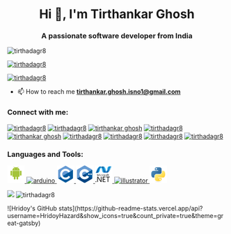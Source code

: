 <h1 align="center">Hi 👋, I'm Tirthankar Ghosh</h1>
<h3 align="center">A passionate software developer from India</h3>

<p align="left"> <img src="https://komarev.com/ghpvc/?username=tirthadagr8&label=Profile%20views&color=0e75b6&style=flat" alt="tirthadagr8" /> </p>

<p align="left"> <a href="https://github.com/ryo-ma/github-profile-trophy"><img src="https://github-profile-trophy.vercel.app/?username=tirthadagr8" alt="tirthadagr8" /></a> </p>

<p align="left"> <a href="https://twitter.com/tirthadagr8" target="blank"><img src="https://img.shields.io/twitter/follow/tirthadagr8?logo=twitter&style=for-the-badge" alt="tirthadagr8" /></a> </p>

- 📫 How to reach me **tirthankar.ghosh.isno1@gmail.com**

<h3 align="left">Connect with me:</h3>
<p align="left">
<a href="https://twitter.com/tirthadagr8" target="blank"><img align="center" src="https://raw.githubusercontent.com/rahuldkjain/github-profile-readme-generator/master/src/images/icons/Social/twitter.svg" alt="tirthadagr8" height="30" width="40" /></a>
<a href="https://stackoverflow.com/users/15232726/tirthadagr8" target="blank"><img align="center" src="https://raw.githubusercontent.com/rahuldkjain/github-profile-readme-generator/master/src/images/icons/Social/stack-overflow.svg" alt="tirthadagr8" height="30" width="40" /></a>
<a href="https://fb.com/tirthankar ghosh" target="blank"><img align="center" src="https://raw.githubusercontent.com/rahuldkjain/github-profile-readme-generator/master/src/images/icons/Social/facebook.svg" alt="tirthankar ghosh" height="30" width="40" /></a>
<a href="https://instagram.com/tirthadagr8" target="blank"><img align="center" src="https://raw.githubusercontent.com/rahuldkjain/github-profile-readme-generator/master/src/images/icons/Social/instagram.svg" alt="tirthadagr8" height="30" width="40" /></a>
<a href="https://www.youtube.com/c/tirthankar ghosh" target="blank"><img align="center" src="https://raw.githubusercontent.com/rahuldkjain/github-profile-readme-generator/master/src/images/icons/Social/youtube.svg" alt="tirthankar ghosh" height="30" width="40" /></a>
<a href="https://www.codechef.com/users/tirthadagr8" target="blank"><img align="center" src="https://cdn.jsdelivr.net/npm/simple-icons@3.1.0/icons/codechef.svg" alt="tirthadagr8" height="30" width="40" /></a>
<a href="https://www.hackerrank.com/tirthadagr8" target="blank"><img align="center" src="https://raw.githubusercontent.com/rahuldkjain/github-profile-readme-generator/master/src/images/icons/Social/hackerrank.svg" alt="tirthadagr8" height="30" width="40" /></a>
<a href="https://codeforces.com/profile/tirthadagr8" target="blank"><img align="center" src="https://cdn.jsdelivr.net/npm/simple-icons@3.0.1/icons/codeforces.svg" alt="tirthadagr8" height="30" width="40" /></a>
<a href="https://www.leetcode.com/tirthadagr8" target="blank"><img align="center" src="https://raw.githubusercontent.com/rahuldkjain/github-profile-readme-generator/master/src/images/icons/Social/leet-code.svg" alt="tirthadagr8" height="30" width="40" /></a>
</p>

<h3 align="left">Languages and Tools:</h3>
<p align="left"> <a href="https://developer.android.com" target="_blank"> <img src="https://raw.githubusercontent.com/devicons/devicon/master/icons/android/android-original-wordmark.svg" alt="android" width="40" height="40"/> </a> <a href="https://www.arduino.cc/" target="_blank"> <img src="https://cdn.worldvectorlogo.com/logos/arduino-1.svg" alt="arduino" width="40" height="40"/> </a> <a href="https://www.cprogramming.com/" target="_blank"> <img src="https://raw.githubusercontent.com/devicons/devicon/master/icons/c/c-original.svg" alt="c" width="40" height="40"/> </a> <a href="https://www.w3schools.com/cpp/" target="_blank"> <img src="https://raw.githubusercontent.com/devicons/devicon/master/icons/cplusplus/cplusplus-original.svg" alt="cplusplus" width="40" height="40"/> </a> <a href="https://dotnet.microsoft.com/" target="_blank"> <img src="https://raw.githubusercontent.com/devicons/devicon/master/icons/dot-net/dot-net-original-wordmark.svg" alt="dotnet" width="40" height="40"/> </a> <a href="https://www.adobe.com/in/products/illustrator.html" target="_blank"> <img src="https://www.vectorlogo.zone/logos/adobe_illustrator/adobe_illustrator-icon.svg" alt="illustrator" width="40" height="40"/> </a> <a href="https://www.python.org" target="_blank"> <img src="https://raw.githubusercontent.com/devicons/devicon/master/icons/python/python-original.svg" alt="python" width="40" height="40"/> </a> </p>

<p><img align="left" src="https://github-readme-stats.vercel.app/api/top-langs/?username=tirthadagr8&layout=compact" /></p>

<p>&nbsp;<img align="center" src="https://github-readme-stats.vercel.app/api?username=tirthadagr8&show_icons=true&locale=en" alt="tirthadagr8" /></p>
![Hridoy's GitHub stats](https://github-readme-stats.vercel.app/api?username=HridoyHazard&show_icons=true&count_private=true&theme=great-gatsby) </br>
